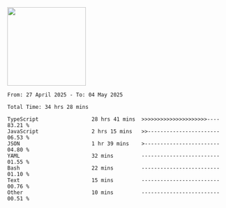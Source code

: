 <img height="180em" src="https://github-readme-stats-eight-theta.vercel.app/api?username=bkundev&show_icons=true&theme=radical&include_all_commits=true&count_private=true"/>
<!--START_SECTION:waka-->

```all_time
From: 27 April 2025 - To: 04 May 2025

Total Time: 34 hrs 28 mins

TypeScript                 28 hrs 41 mins  >>>>>>>>>>>>>>>>>>>>>----   83.21 %
JavaScript                 2 hrs 15 mins   >>-----------------------   06.53 %
JSON                       1 hr 39 mins    >------------------------   04.80 %
YAML                       32 mins         -------------------------   01.55 %
Bash                       22 mins         -------------------------   01.10 %
Text                       15 mins         -------------------------   00.76 %
Other                      10 mins         -------------------------   00.51 %
```

<!--END_SECTION:waka-->
